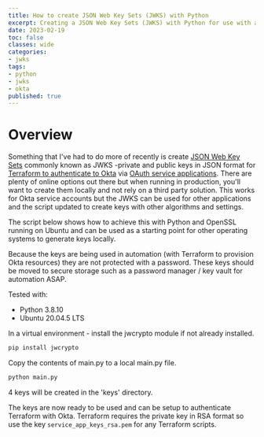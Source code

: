 ```yaml
---
title: How to create JSON Web Key Sets (JWKS) with Python
excerpt: Creating a JSON Web Key Sets (JWKS) with Python for use with an Okta service application to authenticate with Terraform.
date: 2023-02-19
toc: false
classes: wide
categories:
- jwks
tags:
- python
- jwks
- okta
published: true
---
```


# Overview

Something that I've had to do more of recently is create [JSON Web Key Sets](https://auth0.com/docs/secure/tokens/json-web-tokens/json-web-key-sets) commonly known as JWKS -private and public keys in JSON format for [Terraform to authenticate to Okta](https://registry.terraform.io/providers/okta/okta/latest/docs) via [OAuth service applications](https://developer.okta.com/docs/guides/implement-oauth-for-okta-serviceapp/main/). There are plenty of online options out there but when running in production, you'll want to create them locally and not rely on a third party solution. This works for Okta service accounts but the JWKS can be used for other applications and the script updated to create keys with other algorithms and settings.

The script below shows how to achieve this with Python and OpenSSL running on Ubuntu and can be used as a starting point for other operating systems to generate keys locally.

Because the keys are being used in automation (with Terraform to provision Okta resources) they are not protected with a password. These keys should be moved to secure storage such as a password manager / key vault for automation ASAP.

Tested with:

- Python 3.8.10
- Ubuntu 20.04.5 LTS

In a virtual environment - install the jwcrypto module if not already installed.

```bash
pip install jwcrypto
```

Copy the contents of main.py to a local main.py file.

<script src="https://gist.github.com/MatthewJDavis/bca7426df03eb74695b206a7201869f1.js"></script>

```bash
python main.py
```

4 keys will be created in the 'keys' directory.

The keys are now ready to be used and can be setup to authenticate Terraform with Okta. Terraform requires the private key in RSA format so use the key ```service_app_keys_rsa.pem``` for any Terraform scripts.
